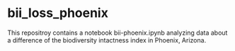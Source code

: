 # bii_loss_phoenix
This repositroy contains a notebook bii-phoenix.ipynb analyzing data about a difference of the biodiversity intactness index in Phoenix, Arizona.
